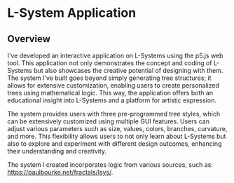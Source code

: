 # L-System Application

## Overview
I've developed an interactive application on L-Systems using the p5.js web tool. This application not only demonstrates the concept and coding of L-Systems but also showcases the creative potential of designing with them. The system I've built goes beyond simply generating tree structures; it allows for extensive customization, enabling users to create personalized trees using mathematical logic. This way, the application offers both an educational insight into L-Systems and a platform for artistic expression.

The system provides users with three pre-programmed tree styles, which can be extensively customized using multiple GUI features. Users can adjust various parameters such as size, values, colors, branches, curvature, and more. This flexibility allows users to not only learn about L-Systems but also to explore and experiment with different design outcomes, enhancing their understanding and creativity.


The system I created incorporates logic from various sources, such as: https://paulbourke.net/fractals/lsys/. 
